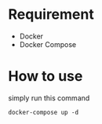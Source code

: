 # Requirement

- Docker
- Docker Compose

# How to use

simply run this command

```
docker-compose up -d
```
